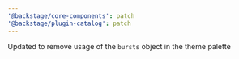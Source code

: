 ```yaml
---
'@backstage/core-components': patch
'@backstage/plugin-catalog': patch
---
```


Updated to remove usage of the `bursts` object in the theme palette
